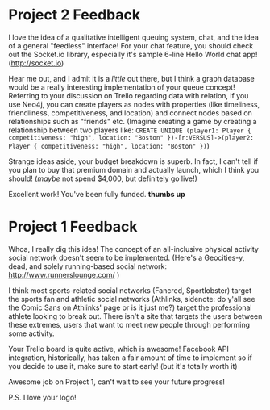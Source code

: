 # Project 2 Feedback

I love the idea of a qualitative intelligent queuing system, chat, and the idea of a general "feedless" interface! For your chat feature, you should check out the Socket.io library, especially it's sample 6-line Hello World chat app! (http://socket.io) 

Hear me out, and I admit it is a *little* out there, but I think a graph database would be a really interesting implementation of your queue concept! Referring to your discussion on Trello regarding data with relation, if you use Neo4j, you can create players as nodes with properties (like timeliness, friendliness, competitiveness, and location) and connect nodes based on relationships such as "friends" etc. (Imagine creating a game by creating a relationship between two players like: `CREATE UNIQUE (player1: Player { competitiveness: "high", location: "Boston" })-[r:VERSUS]->(player2: Player { competitiveness: "high", location: "Boston" })`) 

Strange ideas aside, your budget breakdown is superb. In fact, I can't tell if you plan to buy that premium domain and actually launch, which I think you should! (*maybe* not spend $4,000, but definitely go live!)

Excellent work! You've been fully funded. **thumbs up**
 

# Project 1 Feedback

Whoa, I really dig this idea! The concept of an all-inclusive physical activity social network doesn't seem to be implemented. (Here's a Geocities-y, dead, and solely running-based social network: http://www.runnerslounge.com/ ) 

I think most sports-related social networks (Fancred, Sportlobster) target the sports fan and athletic social networks (Athlinks, sidenote: do y'all see the Comic Sans on Athlinks' page or is it just me?) target the professional athlete looking to break out. There isn't a site that targets the users between these extremes, users that want to meet new people through performing some activity.

Your Trello board is quite active, which is awesome! Facebook API integration, historically, has taken a fair amount of time to implement so if you decide to use it, make sure to start early! (but it's totally worth it) 

Awesome job on Project 1, can't wait to see your future progress!

P.S. I love your logo!
